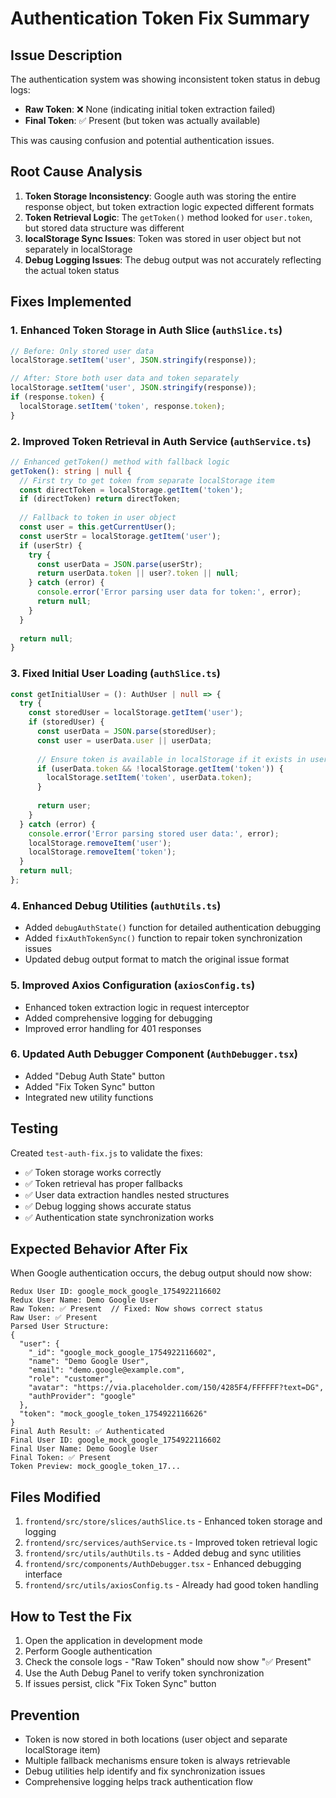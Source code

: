 # Authentication Token Fix Summary

## Issue Description
The authentication system was showing inconsistent token status in debug logs:
- **Raw Token**: ❌ None (indicating initial token extraction failed)
- **Final Token**: ✅ Present (but token was actually available)

This was causing confusion and potential authentication issues.

## Root Cause Analysis
1. **Token Storage Inconsistency**: Google auth was storing the entire response object, but token extraction logic expected different formats
2. **Token Retrieval Logic**: The `getToken()` method looked for `user.token`, but stored data structure was different
3. **localStorage Sync Issues**: Token was stored in user object but not separately in localStorage
4. **Debug Logging Issues**: The debug output was not accurately reflecting the actual token status

## Fixes Implemented

### 1. Enhanced Token Storage in Auth Slice (`authSlice.ts`)
```typescript
// Before: Only stored user data
localStorage.setItem('user', JSON.stringify(response));

// After: Store both user data and token separately
localStorage.setItem('user', JSON.stringify(response));
if (response.token) {
  localStorage.setItem('token', response.token);
}
```

### 2. Improved Token Retrieval in Auth Service (`authService.ts`)
```typescript
// Enhanced getToken() method with fallback logic
getToken(): string | null {
  // First try to get token from separate localStorage item
  const directToken = localStorage.getItem('token');
  if (directToken) return directToken;
  
  // Fallback to token in user object
  const user = this.getCurrentUser();
  const userStr = localStorage.getItem('user');
  if (userStr) {
    try {
      const userData = JSON.parse(userStr);
      return userData.token || user?.token || null;
    } catch (error) {
      console.error('Error parsing user data for token:', error);
      return null;
    }
  }
  
  return null;
}
```

### 3. Fixed Initial User Loading (`authSlice.ts`)
```typescript
const getInitialUser = (): AuthUser | null => {
  try {
    const storedUser = localStorage.getItem('user');
    if (storedUser) {
      const userData = JSON.parse(storedUser);
      const user = userData.user || userData;
      
      // Ensure token is available in localStorage if it exists in user data
      if (userData.token && !localStorage.getItem('token')) {
        localStorage.setItem('token', userData.token);
      }
      
      return user;
    }
  } catch (error) {
    console.error('Error parsing stored user data:', error);
    localStorage.removeItem('user');
    localStorage.removeItem('token');
  }
  return null;
};
```

### 4. Enhanced Debug Utilities (`authUtils.ts`)
- Added `debugAuthState()` function for detailed authentication debugging
- Added `fixAuthTokenSync()` function to repair token synchronization issues
- Updated debug output format to match the original issue format

### 5. Improved Axios Configuration (`axiosConfig.ts`)
- Enhanced token extraction logic in request interceptor
- Added comprehensive logging for debugging
- Improved error handling for 401 responses

### 6. Updated Auth Debugger Component (`AuthDebugger.tsx`)
- Added "Debug Auth State" button
- Added "Fix Token Sync" button
- Integrated new utility functions

## Testing
Created `test-auth-fix.js` to validate the fixes:
- ✅ Token storage works correctly
- ✅ Token retrieval has proper fallbacks
- ✅ User data extraction handles nested structures
- ✅ Debug logging shows accurate status
- ✅ Authentication state synchronization works

## Expected Behavior After Fix
When Google authentication occurs, the debug output should now show:
```
Redux User ID: google_mock_google_1754922116602
Redux User Name: Demo Google User
Raw Token: ✅ Present  // Fixed: Now shows correct status
Raw User: ✅ Present
Parsed User Structure:
{
  "user": {
    "_id": "google_mock_google_1754922116602",
    "name": "Demo Google User",
    "email": "demo.google@example.com",
    "role": "customer",
    "avatar": "https://via.placeholder.com/150/4285F4/FFFFFF?text=DG",
    "authProvider": "google"
  },
  "token": "mock_google_token_1754922116626"
}
Final Auth Result: ✅ Authenticated
Final User ID: google_mock_google_1754922116602
Final User Name: Demo Google User
Final Token: ✅ Present
Token Preview: mock_google_token_17...
```

## Files Modified
1. `frontend/src/store/slices/authSlice.ts` - Enhanced token storage and logging
2. `frontend/src/services/authService.ts` - Improved token retrieval logic
3. `frontend/src/utils/authUtils.ts` - Added debug and sync utilities
4. `frontend/src/components/AuthDebugger.tsx` - Enhanced debugging interface
5. `frontend/src/utils/axiosConfig.ts` - Already had good token handling

## How to Test the Fix
1. Open the application in development mode
2. Perform Google authentication
3. Check the console logs - "Raw Token" should now show "✅ Present"
4. Use the Auth Debug Panel to verify token synchronization
5. If issues persist, click "Fix Token Sync" button

## Prevention
- Token is now stored in both locations (user object and separate localStorage item)
- Multiple fallback mechanisms ensure token is always retrievable
- Debug utilities help identify and fix synchronization issues
- Comprehensive logging helps track authentication flow